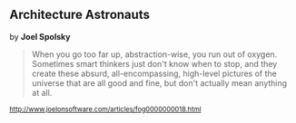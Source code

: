 ## Architecture Astronauts

by **Joel Spolsky**

> When you go too far up, abstraction-wise, you run out of oxygen. Sometimes smart thinkers just don't know when to stop, and they create these absurd, all-encompassing, high-level pictures of the universe that are all good and fine, but don't actually mean anything at all.

<small>http://www.joelonsoftware.com/articles/fog0000000018.html</small>
